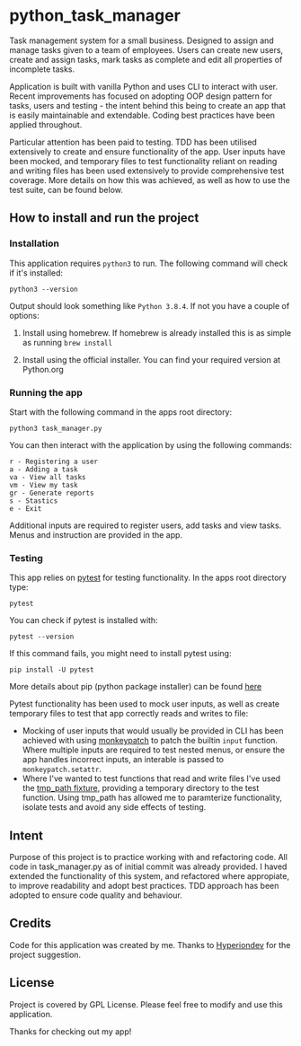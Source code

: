 # python_task_manager

Task management system for a small business. Designed to assign and manage tasks given to a team of employees. Users can create new users, create and assign tasks, mark tasks as complete and edit all properties of incomplete tasks.

Application is built with vanilla Python and uses CLI to interact with user. Recent improvements has focused on adopting OOP design pattern for tasks, users and testing - the intent behind this being to create an app that is easily maintainable and extendable. Coding best practices have been applied throughout. 

Particular attention has been paid to testing. TDD has been utilised extensively to create and ensure functionality of the app. User inputs have been mocked, and temporary files to test functionality reliant on reading and writing files has been used extensively to provide comprehensive test coverage. More details on how this was achieved, as well as how to use the test suite, can be found below.   


## How to install and run the project

### Installation

This application requires `python3` to run. The following command will check if it's installed:

    python3 --version

Output should look something like `Python 3.8.4`. If not you have a couple of options:

1) Install using homebrew. If homebrew is already installed this is as simple as running `brew install`

2) Install using the official installer. You can find your required version at Python.org

### Running the app

Start with the following command in the apps root directory:

    python3 task_manager.py

You can then interact with the application by using the following commands:

    r - Registering a user
    a - Adding a task
    va - View all tasks
    vm - View my task
    gr - Generate reports
    s - Stastics
    e - Exit

Additional inputs are required to register users, add tasks and view tasks. Menus and instruction are provided in the app.

### Testing

This app relies on [pytest](https://docs.pytest.org/en/stable/) for testing functionality. In the apps root directory type:

    pytest

You can check if pytest is installed with:

    pytest --version

If this command fails, you might need to install pytest using:

    pip install -U pytest

More details about pip (python package installer) can be found [here](https://pypi.org/project/pip/)

Pytest functionality has been used to mock user inputs, as well as create temporary files to test that app correctly reads and writes to file:
- Mocking of user inputs that would usually be provided in CLI has been achieved with using [monkeypatch](https://docs.pytest.org/en/4.6.x/monkeypatch.html) to patch the builtin `input` function. Where multiple inputs are required to test nested menus, or ensure the app handles incorrect inputs, an interable is passed to `monkeypatch.setattr`.   
- Where I've wanted to test functions that read and write files I've used the [tmp_path fixture](https://docs.pytest.org/en/7.1.x/how-to/tmp_path.html), providing a temporary directory to the test function. Using tmp_path has allowed me to paramterize functionality, isolate tests and avoid any side effects of testing. 


## Intent

Purpose of this project is to practice working with and refactoring code. All code in task_manager.py as of initial commit was already provided. I haved extended the functionality of this system, and refactored where appropiate, to improve readability and adopt best practices. TDD approach has been adopted to ensure code quality and behaviour.

## Credits

Code for this application was created by me. Thanks to [Hyperiondev](https://www.hyperiondev.com/) for the project suggestion.

## License

Project is covered by GPL License. Please feel free to modify and use this application.

Thanks for checking out my app! 